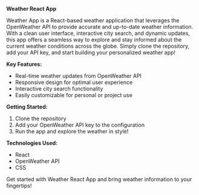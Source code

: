 **Weather React App**

Weather App is a React-based weather application that leverages the OpenWeather API to provide accurate and up-to-date weather information. With a clean user interface, interactive city search, and dynamic updates, this app offers a seamless way to explore and stay informed about the current weather conditions across the globe. Simply clone the repository, add your API key, and start building your personalized weather app!

**Key Features:**
- Real-time weather updates from OpenWeather API
- Responsive design for optimal user experience
- Interactive city search functionality
- Easily customizable for personal or project use

**Getting Started:**
1. Clone the repository
2. Add your OpenWeather API key to the configuration
3. Run the app and explore the weather in style!

**Technologies Used:**
- React
- OpenWeather API
- CSS

Get started with Weather React App and bring weather information to your fingertips!
